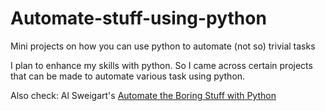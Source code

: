 # Automate-stuff-using-python
Mini projects on how you can use python to automate (not so) trivial tasks

I plan to enhance my skills with python. So I came across certain projects that can be made to automate various task using python.

Also check: Al Sweigart's [Automate the Boring Stuff with Python](https://automatetheboringstuff.com/)
